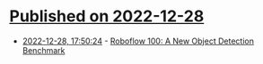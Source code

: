 # [Published on 2022-12-28](index.md)

* [2022-12-28, 17:50:24](https://news.ycombinator.com/item?id=34163642) - [Roboflow 100: A New Object Detection Benchmark](https://www.rf100.org)
